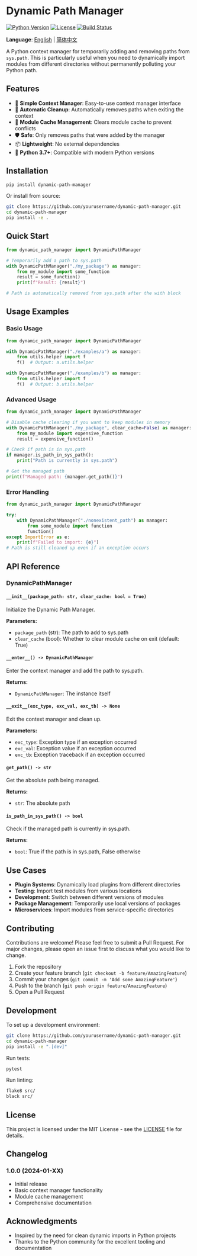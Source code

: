 # Dynamic Path Manager

[![Python Version](https://img.shields.io/badge/python-3.7+-blue.svg)](https://www.python.org/downloads/)
[![License](https://img.shields.io/badge/license-MIT-green.svg)](LICENSE)
[![Build Status](https://img.shields.io/badge/build-passing-brightgreen.svg)](https://github.com/yourusername/dynamic-path-manager)

**Language**: [English](README.md) | [简体中文](README.zh.md)

A Python context manager for temporarily adding and removing paths from `sys.path`. This is particularly useful when you need to dynamically import modules from different directories without permanently polluting your Python path.

## Features

- 🚀 **Simple Context Manager**: Easy-to-use context manager interface
- 🧹 **Automatic Cleanup**: Automatically removes paths when exiting the context
- 🔄 **Module Cache Management**: Clears module cache to prevent conflicts
- 🛡️ **Safe**: Only removes paths that were added by the manager
- 📦 **Lightweight**: No external dependencies
- 🐍 **Python 3.7+**: Compatible with modern Python versions

## Installation

```bash
pip install dynamic-path-manager
```

Or install from source:

```bash
git clone https://github.com/yourusername/dynamic-path-manager.git
cd dynamic-path-manager
pip install -e .
```

## Quick Start

```python
from dynamic_path_manager import DynamicPathManager

# Temporarily add a path to sys.path
with DynamicPathManager("./my_package") as manager:
    from my_module import some_function
    result = some_function()
    print(f"Result: {result}")

# Path is automatically removed from sys.path after the with block
```

## Usage Examples

### Basic Usage

```python
from dynamic_path_manager import DynamicPathManager

with DynamicPathManager("./examples/a") as manager:
    from utils.helper import f
    f()  # Output: a.utils.helper

with DynamicPathManager("./examples/b") as manager:
    from utils.helper import f
    f()  # Output: b.utils.helper
```

### Advanced Usage

```python
from dynamic_path_manager import DynamicPathManager

# Disable cache clearing if you want to keep modules in memory
with DynamicPathManager("./my_package", clear_cache=False) as manager:
    from my_module import expensive_function
    result = expensive_function()

# Check if path is in sys.path
if manager.is_path_in_sys_path():
    print("Path is currently in sys.path")

# Get the managed path
print(f"Managed path: {manager.get_path()}")
```

### Error Handling

```python
from dynamic_path_manager import DynamicPathManager

try:
    with DynamicPathManager("./nonexistent_path") as manager:
        from some_module import function
        function()
except ImportError as e:
    print(f"Failed to import: {e}")
# Path is still cleaned up even if an exception occurs
```

## API Reference

### DynamicPathManager

#### `__init__(package_path: str, clear_cache: bool = True)`

Initialize the Dynamic Path Manager.

**Parameters:**

- `package_path` (str): The path to add to sys.path
- `clear_cache` (bool): Whether to clear module cache on exit (default: True)

#### `__enter__() -> DynamicPathManager`

Enter the context manager and add the path to sys.path.

**Returns:**

- `DynamicPathManager`: The instance itself

#### `__exit__(exc_type, exc_val, exc_tb) -> None`

Exit the context manager and clean up.

**Parameters:**

- `exc_type`: Exception type if an exception occurred
- `exc_val`: Exception value if an exception occurred
- `exc_tb`: Exception traceback if an exception occurred

#### `get_path() -> str`

Get the absolute path being managed.

**Returns:**

- `str`: The absolute path

#### `is_path_in_sys_path() -> bool`

Check if the managed path is currently in sys.path.

**Returns:**

- `bool`: True if the path is in sys.path, False otherwise

## Use Cases

- **Plugin Systems**: Dynamically load plugins from different directories
- **Testing**: Import test modules from various locations
- **Development**: Switch between different versions of modules
- **Package Management**: Temporarily use local versions of packages
- **Microservices**: Import modules from service-specific directories

## Contributing

Contributions are welcome! Please feel free to submit a Pull Request. For major changes, please open an issue first to discuss what you would like to change.

1. Fork the repository
2. Create your feature branch (`git checkout -b feature/AmazingFeature`)
3. Commit your changes (`git commit -m 'Add some AmazingFeature'`)
4. Push to the branch (`git push origin feature/AmazingFeature`)
5. Open a Pull Request

## Development

To set up a development environment:

```bash
git clone https://github.com/yourusername/dynamic-path-manager.git
cd dynamic-path-manager
pip install -e ".[dev]"
```

Run tests:

```bash
pytest
```

Run linting:

```bash
flake8 src/
black src/
```

## License

This project is licensed under the MIT License - see the [LICENSE](LICENSE) file for details.

## Changelog

### 1.0.0 (2024-01-XX)

- Initial release
- Basic context manager functionality
- Module cache management
- Comprehensive documentation

## Acknowledgments

- Inspired by the need for clean dynamic imports in Python projects
- Thanks to the Python community for the excellent tooling and documentation
